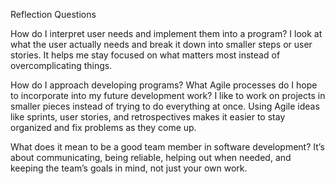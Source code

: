 Reflection Questions

How do I interpret user needs and implement them into a program?
I look at what the user actually needs and break it down into smaller steps or user stories. It helps me stay focused on what matters most instead of overcomplicating things.

How do I approach developing programs? What Agile processes do I hope to incorporate into my future development work?
I like to work on projects in smaller pieces instead of trying to do everything at once. Using Agile ideas like sprints, user stories, and retrospectives makes it easier to stay organized and fix problems as they come up.

What does it mean to be a good team member in software development?
It’s about communicating, being reliable, helping out when needed, and keeping the team’s goals in mind, not just your own work.
